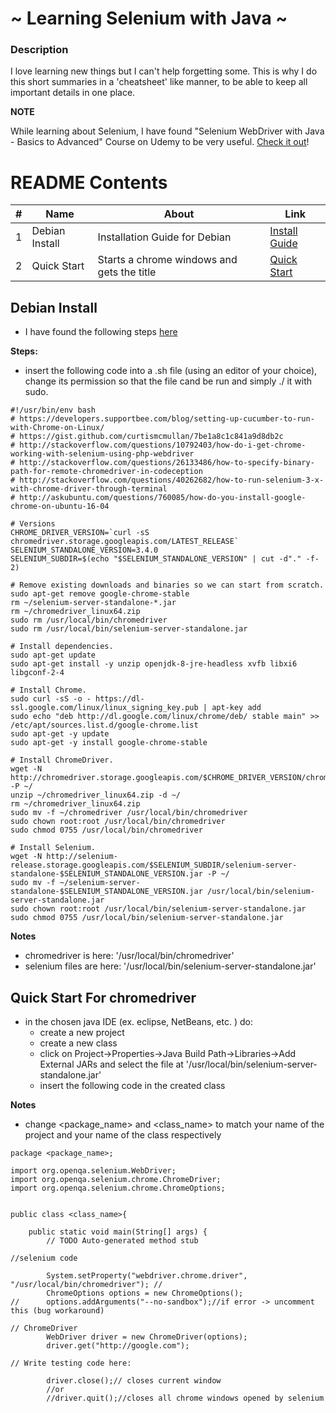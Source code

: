 # ~ Learning Selenium with Java ~

### Description
I love learning new things but I can't help forgetting some. This is why I do this short summaries in a 'cheatsheet' like manner, to be able to keep all important details in one place. 

**NOTE**

While learning about Selenium, I have found "Selenium WebDriver with Java - Basics to Advanced" Course on Udemy to be very useful. [Check it out](https://www.udemy.com/selenium-real-time-examplesinterview-questions/learn/v4/overview)!

# README Contents 

| #   | Name                              | About 			             | Link                                    |
| --- | --------------------------------- | -----------------------------------      | --------------------------------------- |
| 1   | Debian Install 	                  | Installation Guide for Debian     | [Install Guide](#debian-install) 	       |
| 2   | Quick Start 	                  | Starts a chrome windows and gets the title   | [Quick Start](#quick-start-for-chromedriver) 	       |


## Debian Install
- I have found the following steps [here](https://gist.github.com/ziadoz/3e8ab7e944d02fe872c3454d17af31a5)

**Steps:**
- insert the following code into a .sh file (using an editor of your choice), change its permission so that the file cand be run and simply ./ it with sudo.

```
#!/usr/bin/env bash
# https://developers.supportbee.com/blog/setting-up-cucumber-to-run-with-Chrome-on-Linux/
# https://gist.github.com/curtismcmullan/7be1a8c1c841a9d8db2c
# http://stackoverflow.com/questions/10792403/how-do-i-get-chrome-working-with-selenium-using-php-webdriver
# http://stackoverflow.com/questions/26133486/how-to-specify-binary-path-for-remote-chromedriver-in-codeception
# http://stackoverflow.com/questions/40262682/how-to-run-selenium-3-x-with-chrome-driver-through-terminal
# http://askubuntu.com/questions/760085/how-do-you-install-google-chrome-on-ubuntu-16-04

# Versions
CHROME_DRIVER_VERSION=`curl -sS chromedriver.storage.googleapis.com/LATEST_RELEASE`
SELENIUM_STANDALONE_VERSION=3.4.0
SELENIUM_SUBDIR=$(echo "$SELENIUM_STANDALONE_VERSION" | cut -d"." -f-2)

# Remove existing downloads and binaries so we can start from scratch.
sudo apt-get remove google-chrome-stable
rm ~/selenium-server-standalone-*.jar
rm ~/chromedriver_linux64.zip
sudo rm /usr/local/bin/chromedriver
sudo rm /usr/local/bin/selenium-server-standalone.jar

# Install dependencies.
sudo apt-get update
sudo apt-get install -y unzip openjdk-8-jre-headless xvfb libxi6 libgconf-2-4

# Install Chrome.
sudo curl -sS -o - https://dl-ssl.google.com/linux/linux_signing_key.pub | apt-key add
sudo echo "deb http://dl.google.com/linux/chrome/deb/ stable main" >> /etc/apt/sources.list.d/google-chrome.list
sudo apt-get -y update
sudo apt-get -y install google-chrome-stable

# Install ChromeDriver.
wget -N http://chromedriver.storage.googleapis.com/$CHROME_DRIVER_VERSION/chromedriver_linux64.zip -P ~/
unzip ~/chromedriver_linux64.zip -d ~/
rm ~/chromedriver_linux64.zip
sudo mv -f ~/chromedriver /usr/local/bin/chromedriver
sudo chown root:root /usr/local/bin/chromedriver
sudo chmod 0755 /usr/local/bin/chromedriver

# Install Selenium.
wget -N http://selenium-release.storage.googleapis.com/$SELENIUM_SUBDIR/selenium-server-standalone-$SELENIUM_STANDALONE_VERSION.jar -P ~/
sudo mv -f ~/selenium-server-standalone-$SELENIUM_STANDALONE_VERSION.jar /usr/local/bin/selenium-server-standalone.jar
sudo chown root:root /usr/local/bin/selenium-server-standalone.jar
sudo chmod 0755 /usr/local/bin/selenium-server-standalone.jar
```

**Notes**
- chromedriver is here: '/usr/local/bin/chromedriver'
- selenium files are here: '/usr/local/bin/selenium-server-standalone.jar'

## Quick Start For chromedriver
- in the chosen java IDE (ex. eclipse, NetBeans, etc. ) do:
	- create a new project
	- create a new class
	- click on Project->Properties->Java Build Path->Libraries->Add External JARs and select the file at '/usr/local/bin/selenium-server-standalone.jar'
	- insert the following code in the created class 

**Notes**
- change <package_name> and <class_name> to match your name of the project and your name of the class respectively

```
package <package_name>;

import org.openqa.selenium.WebDriver;
import org.openqa.selenium.chrome.ChromeDriver;
import org.openqa.selenium.chrome.ChromeOptions;


public class <class_name>{

	public static void main(String[] args) {
		// TODO Auto-generated method stub

//selenium code		

		System.setProperty("webdriver.chrome.driver", "/usr/local/bin/chromedriver"); //
		ChromeOptions options = new ChromeOptions();
//		options.addArguments("--no-sandbox");//if error -> uncomment this (bug workaround)
		
// ChromeDriver
		WebDriver driver = new ChromeDriver(options);
		driver.get("http://google.com");

// Write testing code here:

		driver.close();// closes current window
		//or
		//driver.quit();//closes all chrome windows opened by selenium
```